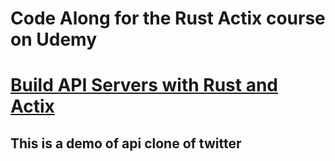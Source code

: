# Code Along for the Rust Actix course on Udemy
# [Build API Servers with Rust and Actix](https://www.udemy.com/course/learn-rust-actix-web-and-sqlx/)

## This is a demo of api clone of twitter